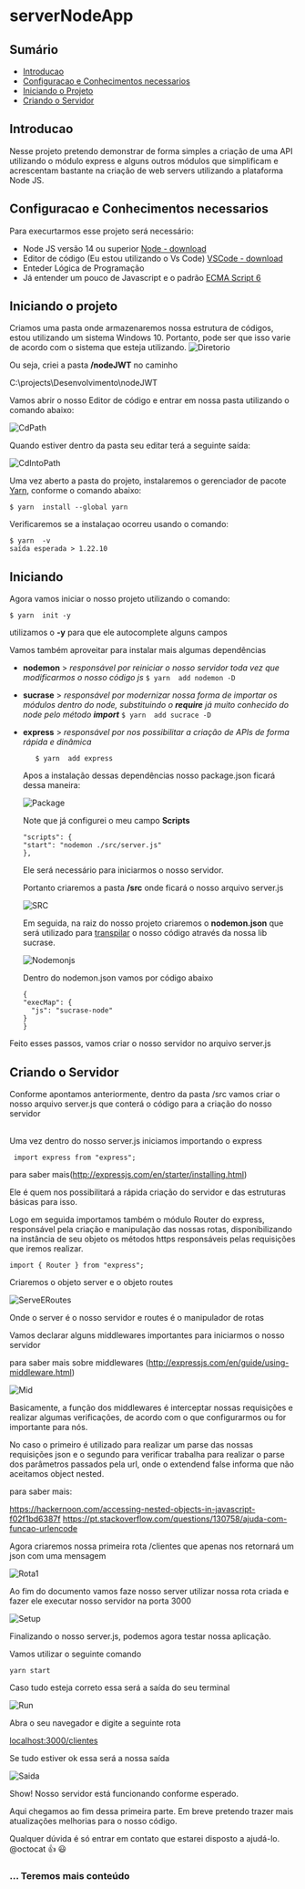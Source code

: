 # serverNodeApp

## Sumário
* [Introducao](#introducao)
* [Configuracao e Conhecimentos necessarios](#configuracao-e-conhecimentos-necessarios)
* [Iniciando o Projeto](#iniciando-o-projeto)
* [Criando o Servidor](#criando-o-servidor)

## Introducao 
Nesse projeto pretendo demonstrar de forma simples a criação de uma API utilizando o módulo express e alguns outros módulos que simplificam  e acrescentam bastante na criação de web servers utilizando a plataforma Node JS. 
	
## Configuracao e Conhecimentos necessarios
Para execurtarmos esse projeto será necessário: 
* Node JS versão 14 ou superior  [Node - download](https://nodejs.org/en/download/) 
* Editor de código (Eu estou utilizando o Vs Code) [VSCode - download](https://code.visualstudio.com/download)
* Enteder Lógica de Programação
* Já entender um pouco de Javascript e o padrão [ECMA Script 6 ](https://www.w3schools.com/js/js_es6.asp)

	
## Iniciando o projeto
Criamos uma pasta onde armazenaremos nossa estrutura de códigos, estou utilizando um sistema Windows 10. Portanto, pode ser que isso varie de acordo com o sistema que esteja utilizando. 
![Diretorio](/img/img1.jpg)

Ou seja, criei a pasta **/nodeJWT** no caminho

C:\projects\Desenvolvimento\nodeJWT

Vamos abrir o nosso Editor de código e entrar em nossa pasta utilizando o comando abaixo: 

![CdPath](/img/img2.jpg)

Quando estiver dentro da pasta seu editar terá a seguinte saída:

![CdIntoPath](/img/img3.jpg)

Uma vez aberto a pasta do projeto, instalaremos o gerenciador de pacote [Yarn](https://yarnpkg.com/), conforme o comando abaixo:

```
$ yarn  install --global yarn
```

Verificaremos se a instalaçao ocorreu usando o comando: 

```
$ yarn  -v
saída esperada > 1.22.10 
```

## Iniciando
Agora vamos iniciar o nosso projeto utilizando o comando: 

```
$ yarn  init -y
```
utilizamos o **-y** para que ele autocomplete alguns campos 

Vamos também aproveitar para instalar mais algumas dependências

* **nodemon**  > _responsável por reiniciar o nosso servidor toda vez que modificarmos o nosso código js_
        ```
        $ yarn  add nodemon -D
        ```

* **sucrase**  > _responsável por modernizar nossa forma de importar os módulos dentro do node, substituindo o **require** já muito conhecido do node pelo método **import**_
        ```
        $ yarn  add sucrace -D
        ```

* **express** > _responsável por nos possibilitar a criação de APIs de forma rápida e dinâmica_

     ```
        $ yarn  add express
    ```

    Apos a instalação dessas dependências nosso package.json ficará dessa maneira:

    ![Package](/img/img4.jpg)
    
    Note que já configurei o meu campo **Scripts**
    ```
  "scripts": {
    "start": "nodemon ./src/server.js"
  },
    ```

    Ele será necessário para iniciarmos o nosso servidor. 

    Portanto criaremos a pasta **/src** onde ficará o nosso arquivo server.js 

    ![SRC](/img/img6.jpg)
    
    Em seguida, na raiz do nosso projeto criaremos o **nodemon.json** que será utilizado para [transpilar](https://natanaelfonseca.com.br/2017/02/08/transpilar-codigo-para-javascript/#:~:text=Transpilar%20significa%20converter%20um%20c%C3%B3digo,c%C3%B3digo%20equivalente%20em%20outra%20linguagem) o nosso código através da nossa lib sucrase. 

    ![Nodemonjs](/img/img5.jpg)

    Dentro do nodemon.json vamos por código abaixo

    ```
  {
    "execMap": {
      "js": "sucrase-node"
    }
  }
    ```
Feito esses passos, vamos criar o nosso servidor no arquivo server.js 

## Criando o Servidor 
Conforme apontamos anteriormente, dentro da pasta /src vamos criar o nosso arquivo server.js que conterá o código para a criação do nosso servidor  
<br />

Uma vez dentro do nosso server.js iniciamos importando o express 
```
 import express from "express";
 ```
para saber mais(http://expressjs.com/en/starter/installing.html)

Ele é quem nos possibilitará a rápida criação do servidor e das estruturas básicas para isso. 

Logo em seguida importamos também o módulo Router do express, responsável pela criação e manipulação das nossas rotas, disponibilizando na instância de seu objeto os métodos https responsáveis pelas requisições que iremos realizar. 

```
import { Router } from "express";
 ```
Criaremos o objeto server e o objeto routes 

![ServeERoutes](/img/img7.jpg)

Onde o server é o nosso servidor e routes é o manipulador de rotas

Vamos declarar alguns middlewares importantes para iniciarmos o nosso servidor

para saber mais sobre middlewares (http://expressjs.com/en/guide/using-middleware.html)

![Mid](/img/img8.jpg)

Basicamente, a função dos middlewares é interceptar nossas requisições e realizar algumas verificações, de acordo com o que configurarmos ou for importante para nós. 

No caso o primeiro é utilizado para realizar um parse das nossas requisições json e o segundo para verificar trabalha para realizar o parse dos parâmetros passados pela url, onde o extendend false informa que não aceitamos object nested. 

para saber mais: 

https://hackernoon.com/accessing-nested-objects-in-javascript-f02f1bd6387f
https://pt.stackoverflow.com/questions/130758/ajuda-com-funcao-urlencode



Agora criaremos nossa primeira rota /clientes que apenas nos retornará um json com uma mensagem

![Rota1](/img/img9.jpg)

Ao fim do documento vamos faze nosso server utilizar nossa rota criada e fazer ele executar nosso servidor na porta 3000 

![Setup](/img/img10.jpg)

Finalizando o nosso server.js, podemos agora testar nossa aplicação. 

Vamos utilizar o seguinte comando 

```
yarn start 
```

Caso tudo esteja correto essa será a saída do seu terminal

![Run](/img/img11.jpg)

Abra o seu navegador e digite a seguinte rota 

[localhost:3000/clientes](http://localhost:3000/clientes)

Se tudo estiver ok essa será a nossa saída

![Saida](/img/img12.jpg)

Show! Nosso servidor está funcionando conforme esperado. 

Aqui chegamos ao fim dessa primeira parte. Em breve pretendo trazer mais atualizações melhorias para o nosso código. 

Qualquer dúvida é só entrar em contato que estarei disposto a ajudá-lo. @octocat :+1: :smiley:





### ... Teremos mais conteúdo
